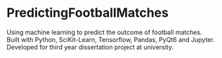 # PredictingFootballMatches
Using machine learning to predict the outcome of football matches. \
Built with Python, SciKit-Learn, Tensorflow, Pandas, PyQt6 and Jupyter. \
Developed for third year dissertation project at university.
